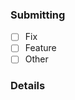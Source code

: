 ### Submitting
<!-- 
Select from following by placing `x` between brackets, ex: 
  - [x] Fix (do not forget to remove space after/before `x`)
-->
- [ ] Fix
- [ ] Feature
- [ ] Other

### Details
<!-- Describe your changes -->